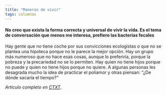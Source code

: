```yaml
---
title: "Maneras de vivir"
tags: columnas
---
```

#### No creo que exista la forma correcta y universal de vivir la vida. Es el tema de conversación que menos me interesa, prefiero las bacterias fecales

Hay gente que no tiene coche por sus convicciones ecologistas o que no se plantea una hipoteca porque no le parece la mejor opción. Hay un grupo más numeroso que no hace esas cosas, aunque lo preferiría, porque la pobreza y la precariedad no se lo permiten. Hay quien no tiene hijos porque no puede y quien no tiene hijos porque no quiere. A algunas personas les desagrada mucho la idea de practicar el poliamor y otras piensan: “¿De dónde sacaría el tiempo?”

*Artículo completo en [CTXT](https://ctxt.es/es/20210501/Firmas/36130/coliving-job-hopping-juventud-empleo-pensiones.htm)*.
